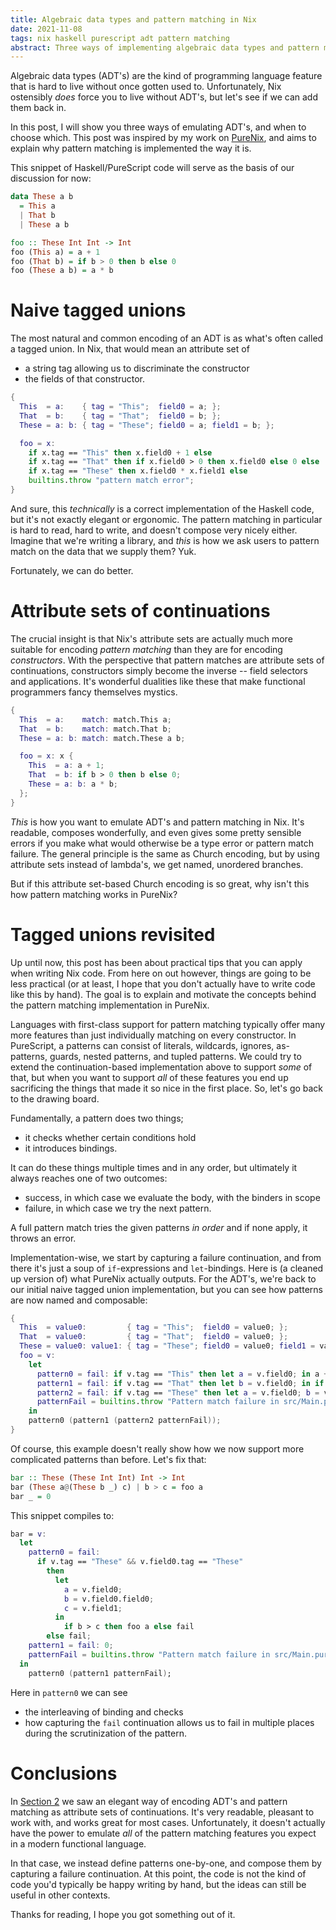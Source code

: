 ```yaml
---
title: Algebraic data types and pattern matching in Nix
date: 2021-11-08
tags: nix haskell purescript adt pattern matching
abstract: Three ways of implementing algebraic data types and pattern matching in Nix, and when to choose which.
---
```


Algebraic data types (ADT's) are the kind of programming language feature that is hard to live without once gotten used to.
Unfortunately, Nix ostensibly _does_ force you to live without ADT's, but let's see if we can add them back in.

In this post, I will show you three ways of emulating ADT's, and when to choose which.
This post was inspired by my work on [PureNix](https://github.com/purenix-org/purenix), and aims to explain why pattern matching is implemented the way it is.

This snippet of Haskell/PureScript code will serve as the basis of our discussion for now:
```haskell
data These a b
  = This a
  | That b
  | These a b

foo :: These Int Int -> Int
foo (This a) = a + 1
foo (That b) = if b > 0 then b else 0
foo (These a b) = a * b
```

# Naive tagged unions

The most natural and common encoding of an ADT is as what's often called a tagged union.
In Nix, that would mean an attribute set of

- a string tag allowing us to discriminate the constructor
- the fields of that constructor.

```nix
{
  This  = a:    { tag = "This";  field0 = a; };
  That  = b:    { tag = "That";  field0 = b; };
  These = a: b: { tag = "These"; field0 = a; field1 = b; };

  foo = x:
    if x.tag == "This" then x.field0 + 1 else
    if x.tag == "That" then if x.field0 > 0 then x.field0 else 0 else
    if x.tag == "These" then x.field0 * x.field1 else
    builtins.throw "pattern match error";
}
```

And sure, this _technically_ is a correct implementation of the Haskell code, but it's not exactly elegant or ergonomic.
The pattern matching in particular is hard to read, hard to write, and doesn't compose very nicely either.
Imagine that we're writing a library, and _this_ is how we ask users to pattern match on the data that we supply them? Yuk.

Fortunately, we can do better.

# Attribute sets of continuations

The crucial insight is that Nix's attribute sets are actually much more suitable for encoding _pattern matching_ than they are for encoding _constructors_.
With the perspective that pattern matches are attribute sets of continuations, constructors simply become the inverse -- field selectors and applications.
It's wonderful dualities like these that make functional programmers fancy themselves mystics.

```nix
{
  This  = a:    match: match.This a;
  That  = b:    match: match.That b;
  These = a: b: match: match.These a b;

  foo = x: x {
    This  = a: a + 1;
    That  = b: if b > 0 then b else 0;
    These = a: b: a * b;
  };
}
```

_This_ is how you want to emulate ADT's and pattern matching in Nix.
It's readable, composes wonderfully, and even gives some pretty sensible errors if you make what would otherwise be a type error or pattern match failure.
The general principle is the same as Church encoding, but by using attribute sets instead of lambda's, we get named, unordered branches.

But if this attribute set-based Church encoding is so great, why isn't this how pattern matching works in PureNix?

# Tagged unions revisited

Up until now, this post has been about practical tips that you can apply when writing Nix code.
From here on out however, things are going to be less practical (or at least, I hope that you don't actually have to write code like this by hand).
The goal is to explain and motivate the concepts behind the pattern matching implementation in PureNix.

Languages with first-class support for pattern matching typically offer many more features than just individually matching on every constructor.
In PureScript, a patterns can consist of literals, wildcards, ignores, as-patterns, guards, nested patterns, and tupled patterns.
We could try to extend the continuation-based implementation above to support _some_ of that, but when you want to support _all_ of these features you end up sacrificing the things that made it so nice in the first place.
So, let's go back to the drawing board.

Fundamentally, a pattern does two things;

- it checks whether certain conditions hold
- it introduces bindings.

It can do these things multiple times and in any order, but ultimately it always reaches one of two outcomes:

- success, in which case we evaluate the body, with the binders in scope
- failure, in which case we try the next pattern.

A full pattern match tries the given patterns _in order_ and if none apply, it throws an error.

Implementation-wise, we start by capturing a failure continuation, and from there it's just a soup of `if`-expressions and `let`-bindings.
Here is (a cleaned up version of) what PureNix actually outputs.
For the ADT's, we're back to our initial naive tagged union implementation, but you can see how patterns are now named and composable:

```nix
{
  This  = value0:         { tag = "This";  field0 = value0; };
  That  = value0:         { tag = "That";  field0 = value0; };
  These = value0: value1: { tag = "These"; field0 = value0; field1 = value1; };
  foo = v:
    let
      pattern0 = fail: if v.tag == "This" then let a = v.field0; in a + 1 else fail;
      pattern1 = fail: if v.tag == "That" then let b = v.field0; in if b > 0 then b else 0 else fail;
      pattern2 = fail: if v.tag == "These" then let a = v.field0; b = v.field1; in a * b else fail;
      patternFail = builtins.throw "Pattern match failure in src/Main.purs at 16:1 - 16:28";
    in
    pattern0 (pattern1 (pattern2 patternFail));
}
```

Of course, this example doesn't really show how we now support more complicated patterns than before.
Let's fix that:

```haskell
bar :: These (These Int Int) Int -> Int
bar (These a@(These b _) c) | b > c = foo a
bar _ = 0
```

This snippet compiles to:

```nix
bar = v: 
  let
    pattern0 = fail: 
      if v.tag == "These" && v.field0.tag == "These"
        then 
          let
            a = v.field0;
            b = v.field0.field0;
            c = v.field1;
          in
            if b > c then foo a else fail
        else fail;
    pattern1 = fail: 0;
    patternFail = builtins.throw "Pattern match failure in src/Main.purs at 21:1 - 21:40";
  in
    pattern0 (pattern1 patternFail);
```

Here in `pattern0` we can see

- the interleaving of binding and checks
- how capturing the `fail` continuation allows us to fail in multiple places during the scrutinization of the pattern.

# Conclusions

In [Section 2](#attribute-sets-of-continuations) we saw an elegant way of encoding ADT's and pattern matching as attribute sets of continuations.
It's very readable, pleasant to work with, and works great for most cases.
Unfortunately, it doesn't actually have the power to emulate _all_ of the pattern matching features you expect in a modern functional language.

In that case, we instead define patterns one-by-one, and compose them by capturing a failure continuation.
At this point, the code is not the kind of code you'd typically be happy writing by hand, but the ideas can still be useful in other contexts.

Thanks for reading, I hope you got something out of it.
